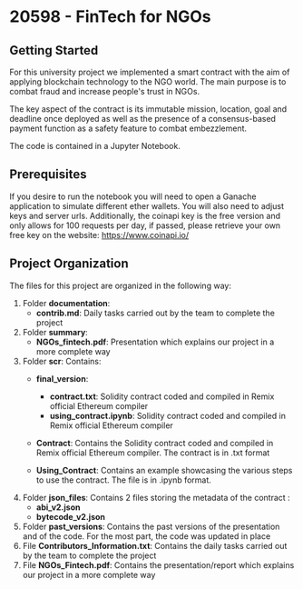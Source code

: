 # 20598 - FinTech for NGOs

## Getting Started
For this university project we implemented a smart contract with the aim of applying blockchain technology to the NGO world.
The main purpose is to combat fraud and increase people's trust in NGOs.

The key aspect of the contract is its immutable mission, location, goal and deadline once deployed as well as the presence of a consensus-based payment function as a safety feature to combat embezzlement.

The code is contained in a Jupyter Notebook.

## Prerequisites
If you desire to run the notebook you will need to open a Ganache application to simulate different ether wallets. 
You will also need to adjust keys and server urls.
Additionally, the coinapi key is the free version and only allows for 100 requests per day, if passed, please retrieve your own free key on the website: https://www.coinapi.io/

## Project Organization
The files for this project are organized in the following way:
1.  Folder __documentation__:
    *  __contrib.md__: Daily tasks carried out by the team to complete the project 
2.  Folder __summary__:
    *  __NGOs_fintech.pdf__: Presentation which explains our project in a more complete way
3.  Folder __scr__: Contains:
    *  __final_version__:
        *  __contract.txt__: Solidity contract coded and compiled in Remix official Ethereum compiler
        *  __using_contract.ipynb__: Solidity contract coded and compiled in Remix official Ethereum compiler
        
    



    *  __Contract__: Contains the Solidity contract coded and compiled in Remix official Ethereum compiler. The contract is in .txt format 
    *  __Using_Contract__: Contains an example showcasing the various steps to use the contract. The file is in .ipynb format. 
2.  Folder __json_files__: Contains 2 files storing the metadata of the contract :
    *  __abi_v2.json__
    *  __bytecode_v2.json__
3.  Folder __past_versions__: Contains the past versions of the presentation and of the code. For the most part, the code was updated in place   
4.  File __Contributors_Information.txt__: Contains the daily tasks carried out by the team to complete the project 
5.  File __NGOs_Fintech.pdf__: Contains the presentation/report which explains our project in a more complete way

